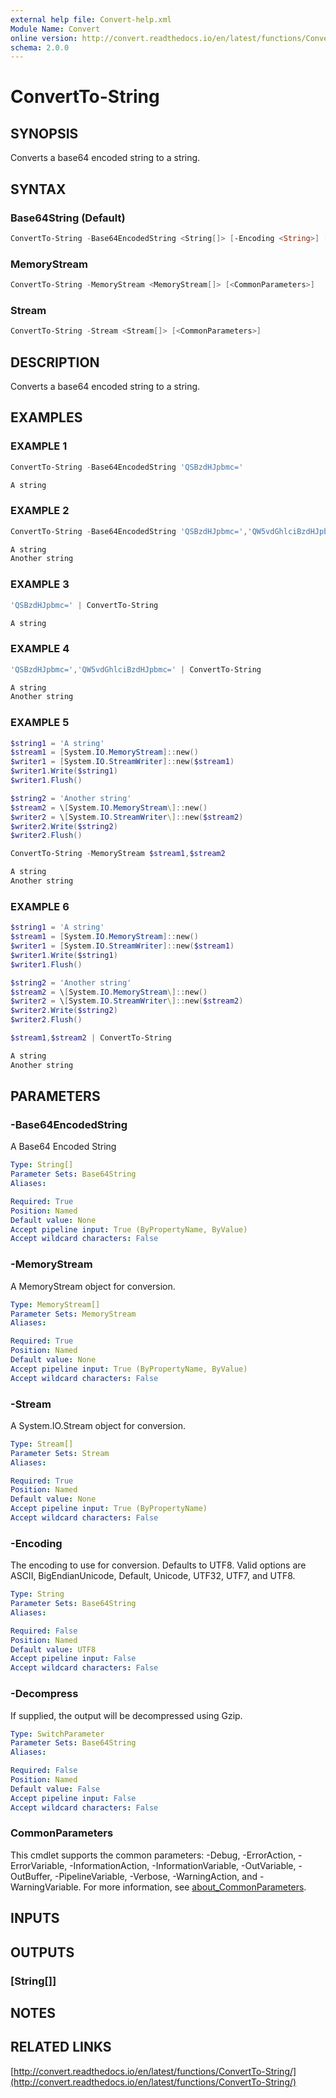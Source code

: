 ```yaml
---
external help file: Convert-help.xml
Module Name: Convert
online version: http://convert.readthedocs.io/en/latest/functions/ConvertTo-String/
schema: 2.0.0
---
```


# ConvertTo-String

## SYNOPSIS

Converts a base64 encoded string to a string.

## SYNTAX

### Base64String (Default)

```powershell
ConvertTo-String -Base64EncodedString <String[]> [-Encoding <String>] [-Decompress] [<CommonParameters>]
```

### MemoryStream

```powershell
ConvertTo-String -MemoryStream <MemoryStream[]> [<CommonParameters>]
```

### Stream

```powershell
ConvertTo-String -Stream <Stream[]> [<CommonParameters>]
```

## DESCRIPTION

Converts a base64 encoded string to a string.

## EXAMPLES

### EXAMPLE 1

```powershell
ConvertTo-String -Base64EncodedString 'QSBzdHJpbmc='

A string
```

### EXAMPLE 2

```powershell
ConvertTo-String -Base64EncodedString 'QSBzdHJpbmc=','QW5vdGhlciBzdHJpbmc='

A string
Another string
```

### EXAMPLE 3

```powershell
'QSBzdHJpbmc=' | ConvertTo-String

A string
```

### EXAMPLE 4

```powershell
'QSBzdHJpbmc=','QW5vdGhlciBzdHJpbmc=' | ConvertTo-String

A string
Another string
```

### EXAMPLE 5

```powershell
$string1 = 'A string'
$stream1 = [System.IO.MemoryStream]::new()
$writer1 = [System.IO.StreamWriter]::new($stream1)
$writer1.Write($string1)
$writer1.Flush()

$string2 = 'Another string'
$stream2 = \[System.IO.MemoryStream\]::new()
$writer2 = \[System.IO.StreamWriter\]::new($stream2)
$writer2.Write($string2)
$writer2.Flush()

ConvertTo-String -MemoryStream $stream1,$stream2

A string
Another string
```

### EXAMPLE 6

```powershell
$string1 = 'A string'
$stream1 = [System.IO.MemoryStream]::new()
$writer1 = [System.IO.StreamWriter]::new($stream1)
$writer1.Write($string1)
$writer1.Flush()

$string2 = 'Another string'
$stream2 = \[System.IO.MemoryStream\]::new()
$writer2 = \[System.IO.StreamWriter\]::new($stream2)
$writer2.Write($string2)
$writer2.Flush()

$stream1,$stream2 | ConvertTo-String

A string
Another string
```

## PARAMETERS

### -Base64EncodedString

A Base64 Encoded String

```yaml
Type: String[]
Parameter Sets: Base64String
Aliases:

Required: True
Position: Named
Default value: None
Accept pipeline input: True (ByPropertyName, ByValue)
Accept wildcard characters: False
```

### -MemoryStream

A MemoryStream object for conversion.

```yaml
Type: MemoryStream[]
Parameter Sets: MemoryStream
Aliases:

Required: True
Position: Named
Default value: None
Accept pipeline input: True (ByPropertyName, ByValue)
Accept wildcard characters: False
```

### -Stream

A System.IO.Stream object for conversion.

```yaml
Type: Stream[]
Parameter Sets: Stream
Aliases:

Required: True
Position: Named
Default value: None
Accept pipeline input: True (ByPropertyName)
Accept wildcard characters: False
```

### -Encoding

The encoding to use for conversion.
Defaults to UTF8.
Valid options are ASCII, BigEndianUnicode, Default, Unicode, UTF32, UTF7, and UTF8.

```yaml
Type: String
Parameter Sets: Base64String
Aliases:

Required: False
Position: Named
Default value: UTF8
Accept pipeline input: False
Accept wildcard characters: False
```

### -Decompress

If supplied, the output will be decompressed using Gzip.

```yaml
Type: SwitchParameter
Parameter Sets: Base64String
Aliases:

Required: False
Position: Named
Default value: False
Accept pipeline input: False
Accept wildcard characters: False
```

### CommonParameters

This cmdlet supports the common parameters: -Debug, -ErrorAction, -ErrorVariable, -InformationAction, -InformationVariable, -OutVariable, -OutBuffer, -PipelineVariable, -Verbose, -WarningAction, and -WarningVariable. For more information, see [about_CommonParameters](http://go.microsoft.com/fwlink/?LinkID=113216).

## INPUTS

## OUTPUTS

### [String[]]

## NOTES

## RELATED LINKS

[http://convert.readthedocs.io/en/latest/functions/ConvertTo-String/](http://convert.readthedocs.io/en/latest/functions/ConvertTo-String/)
